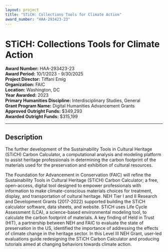 ```yaml
---
layout: project
title: "STiCH: Collections Tools for Climate Action"
award_number: "HAA-293423-23"
---
```



# STiCH: Collections Tools for Climate Action

**Award Number:** HAA-293423-23  
**Award Period:** 10/1/2023 - 9/30/2025  
**Project Director:** Tiffani  Emig  
**Organization:** FAIC  
**Location:** Washington, DC  
**Year Awarded:** 2023  
**Primary Humanities Discipline:** Interdisciplinary Studies, General  
**Grant Program Name:** Digital Humanities Advancement Grants  
**Approved Outright Funds:** $349,293  
**Awarded Outright Funds:** $315,199  

---

## Description

<p>The further development of the Sustainability Tools in Cultural Heritage (STiCH) Carbon Calculator, a computational analysis and modeling platform to assist heritage professionals in determining the carbon footprint of the materials used for the preservation and exhibition of cultural resources. </p>
<p>The Foundation for Advancement in Conservation (FAIC) will refine the Sustainability Tools in Cultural Heritage (STiCH) Carbon Calculator; a free, open-access, digital tool designed to empower professionals with information to make climate-conscious materials choices for treatment, display, and transportation of cultural heritage. NEH Tier I and II Research and Development Grants (2017-2022) supported building the STiCH calculator software, data sheets, and website. STiCH uses Life Cycle Assessment (LCA), a science-based environmental modeling tool, to calculate the carbon footprint of materials. A key finding of Held in Trust (HIT), a partnership between NEH and FAIC to evaluate the state of preservation in the US, identified the importance of addressing the effects of climate change in the heritage sector. In this Level III NEH Grant, user-led evaluations guide redesigning the STiCH Carbon Calculator and producing tutorials aimed at changing behaviors towards climate action.</p>
